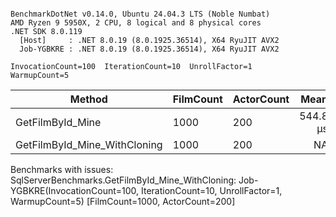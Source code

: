```

BenchmarkDotNet v0.14.0, Ubuntu 24.04.3 LTS (Noble Numbat)
AMD Ryzen 9 5950X, 2 CPU, 8 logical and 8 physical cores
.NET SDK 8.0.119
  [Host]     : .NET 8.0.19 (8.0.1925.36514), X64 RyuJIT AVX2
  Job-YGBKRE : .NET 8.0.19 (8.0.1925.36514), X64 RyuJIT AVX2

InvocationCount=100  IterationCount=10  UnrollFactor=1  
WarmupCount=5  

```
| Method                       | FilmCount | ActorCount | Mean     | Error    | StdDev   | Allocated |
|----------------------------- |---------- |----------- |---------:|---------:|---------:|----------:|
| GetFilmById_Mine             | 1000      | 200        | 544.8 μs | 37.49 μs | 24.80 μs |  11.73 KB |
| GetFilmById_Mine_WithCloning | 1000      | 200        |       NA |       NA |       NA |        NA |

Benchmarks with issues:
  SqlServerBenchmarks.GetFilmById_Mine_WithCloning: Job-YGBKRE(InvocationCount=100, IterationCount=10, UnrollFactor=1, WarmupCount=5) [FilmCount=1000, ActorCount=200]
